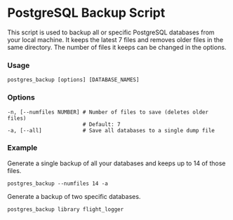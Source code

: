 # PostgreSQL Backup Script
This script is used to backup all or specific PostgreSQL databases from your local machine. It keeps the latest 7 files and removes older files in the same directory. The number of files it keeps can be changed in the options.

### Usage
````
postgres_backup [options] [DATABASE_NAMES]
````

### Options
````
-n, [--numfiles NUMBER] # Number of files to save (deletes older files)
                        # Default: 7
-a, [--all]             # Save all databases to a single dump file
````
### Example
Generate a single backup of all your databases and keeps up to 14 of those files.
````
postgres_backup --numfiles 14 -a
````

Generate a backup of two specific databases.
````
postgres_backup library flight_logger
````
